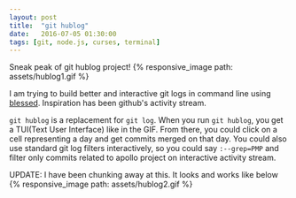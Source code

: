 ```yaml
---
layout: post
title:  "git hublog"
date:   2016-07-05 01:30:00
tags: [git, node.js, curses, terminal]
---
```

Sneak peak of git hublog project!
{% responsive_image path: assets/hublog1.gif %}

I am trying to build better and interactive git logs in command line using [blessed](https://github.com/chjj/blessed). Inspiration has been github's activity stream.

`git hublog` is a replacement for `git log`. When you run `git hublog`, you get a TUI(Text User Interface) like in the GIF. From there, you could click on a cell representing a day and get commits merged on that day. You could also use standard git log filters interactively, so you could say `:--grep=PMP` and filter only  commits related to apollo project on interactive activity stream.

UPDATE: I have been chunking away at this. It looks and works like below
{% responsive_image path: assets/hublog2.gif %}

